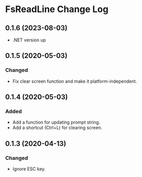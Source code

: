 # FsReadLine Change Log

## 0.1.6 (2023-08-03)

- .NET version up

## 0.1.5 (2020-05-03)

### Changed
- Fix clear screen function and make it platform-independent.

## 0.1.4 (2020-05-03)

### Added
- Add a function for updating prompt string.
- Add a shortcut (Ctrl+L) for clearing screen.

## 0.1.3 (2020-04-13)

### Changed
- Ignore ESC key.
